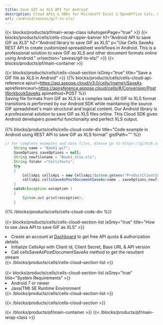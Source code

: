 ```yaml
---
title: Save GIF as XLS API for Android 
description: Cloud APIs & SDKs for Microsoft Excel & OpenOffice Calc. Convert spreadsheet to other format file. 
url: /android/saveas/gif-to-xls/
---
```



{{< blocks/products/pf/main-wrap-class isAutogenPage="true" >}}
{{< blocks/products/cells/cells-cloud-upper-banner h1="Android API to save GIF as XLS" h2="Android library to save GIF as XLS" p="Use Cells SaveAs REST API to create customized spreadsheet workflows in Android. This is a professional solution to save GIF as XLS and other document formats online using Android." urlsection="saveas/gif-to-xls/" >}}
{{< blocks/products/pf/main-container >}}

{{< blocks/products/cells/cells-cloud-section isGrey="true"  title="Save a GIF file as XLS in Android" >}}
{{% blocks/products/cells/cells-cloud-api-reference  apiurl=https://api.aspose.cloud/v3.0/cells/{name}/SaveAs  apireferenceurl=https://apireference.aspose.cloud/cells/#/Conversion/PostWorkbookSaveAs  apimethod=POST %}}
<br/>
Saving file formats from GIF as XLS is a complex task. All GIF to XLS format transitions is performed by our Android SDK while maintaining the source GIF spreadsheet's main structural and logical content. Our Android library is a professional solution to save GIF as XLS files online. This Cloud SDK gives Android developers powerful functionality and perfect XLS output.
<br/>
<br/>
{{% blocks/products/cells/cells-cloud-code-div title="Code example in Android using REST API to save GIF as XLS format" gistPath="" %}}
  
```java
// For complete examples and data files, please go to https://github.com/aspose-cells-cloud/aspose-cells-cloud-android/
    String name = "Book1.gif";
    SaveOptions saveOptions = null;
    String newfilename = "Book1_xlsx.xls";
    String folder ="CellsTests";
    try
    {
        CellsApi cellsApi = new CellsApi(System.getenv("ProductClientId"), System.getenv("ProductClientSecret"));
        cellsApi.cellsSaveAsPostDocumentSaveAs(name , saveOptions,newfilename,false,false,folder,null,null,null,true);                       
    }
    catch(Exception exception )
    {
        System.out.print(exception);
    }
```
  
{{% /blocks/products/cells/cells-cloud-code-div  %}}
<br/>
<br/>
{{< blocks/products/cells/cells-cloud-section-list isGrey="true"  title="How to use Java API to save  GIF as XLS" >}}
<li>Create an account at <a href="https://dashboard.aspose.cloud/">Dashboard</a> to get free API quota & authorization details</li>
<li>Initialize CellsApi with Client Id, Client Secret, Base URL & API version</li>
<li>Call cellsSaveAsPostDocumentSaveAs method to get the resultant stream</li>
{{< /blocks/products/cells/cells-cloud-section-list >}}
<br/>
<br/>
{{< blocks/products/cells/cells-cloud-section-list isGrey="true"  title="System Requirements" >}}
<li>Android 7 or newer</li>
<li>Java(TM) SE Runtime Environment</li>
{{< /blocks/products/cells/cells-cloud-section-list >}}

{{< /blocks/products/cells/cells-cloud-section >}}

{{< /blocks/products/pf/main-container >}}
{{< /blocks/products/pf/main-wrap-class >}}

